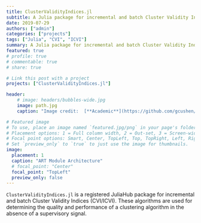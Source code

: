 ```yaml
---
title: ClusterValidityIndices.jl
subtitle: A Julia package for incremental and batch Cluster Validity Indices (CVI/ICVI).
date: 2019-07-29
authors: ["admin"]
categories: ["projects"]
tags: ["Julia", "CVI", "ICVI"]
summary: A Julia package for incremental and batch Cluster Validity Indices (CVI/ICVI).
featured: true
# profile: true
# commentable: true
# share: true

# Link this post with a project
projects: ["ClusterValidityIndices.jl"]

header:
    # image: headers/bubbles-wide.jpg
    image: path.jpg
    caption: "Image credit:  [**Academic**](https://github.com/gcushen/hugo-academic/)"

# Featured image
# To use, place an image named `featured.jpg/png` in your page's folder.
# Placement options: 1 = Full column width, 2 = Out-set, 3 = Screen-width
# Focal point options: Smart, Center, TopLeft, Top, TopRight, Left, Right, BottomLeft, Bottom, BottomRight
# Set `preview_only` to `true` to just use the image for thumbnails.
image:
  placement: 1
  caption: "ART Module Architecture"
  # focal_point: "Center"
  focal_point: "TopLeft"
  preview_only: false
---
```


`ClusterValidityIndices.jl` is a registered JuliaHub package for incremental and batch Cluster Validity Indices (CVI/ICVI).
These algorithms are used for determining the quality and performance of a clustering algorithm in the absence of a supervisory signal.

<!-- KaTeX can be used to generate complex math formulas. It supports in-line math using the `\\( ... \\)` delimiters, like this: \\( E = mc^2 \\). By default, it does *not* support in-line delimiters `$...$` because those occur too commonly in typical webpages. It supports displayed math using the `$$` or `\\[...\\]` delimiters, like this:

Formula 1:
$$
\phi = \frac{(1+\sqrt{5})}{2} = 1.6180339887\cdots
$$

Formula 2: (same formula, different delimiter)
\\[
\phi = \frac{(1+\sqrt{5})}{2} = 1.6180339887\cdots
\\]

Additional details can be found on [GitHub](https://github.com/Khan/KaTeX) or on the [Wiki](http://tiddlywiki.com/plugins/tiddlywiki/katex/).
more

### Example 1

If the text between $$ contains newlines it will rendered in display mode:
```
$$
f(x) = \int_{-\infty}^\infty\hat f(\xi)\,e^{2 \pi i \xi x}\,d\xi
$$
```
$$
f(x) = \int_{-\infty}^\infty\hat f(\xi)\,e^{2 \pi i \xi x}\,d\xi
$$


### Example 2
```
$$
\frac{1}{\Bigl(\sqrt{\phi \sqrt{5}}-\phi\Bigr) e^{\frac25 \pi}} = 1+\frac{e^{-2\pi}} {1+\frac{e^{-4\pi}} {1+\frac{e^{-6\pi}} {1+\frac{e^{-8\pi}} {1+\cdots} } } }
$$
```
$$
\frac{1}{\Bigl(\sqrt{\phi \sqrt{5}}-\phi\Bigr) e^{\frac25 \pi}} = 1+\frac{e^{-2\pi}} {1+\frac{e^{-4\pi}} {1+\frac{e^{-6\pi}} {1+\frac{e^{-8\pi}} {1+\cdots} } } }
$$


### Example 3
```
$$
1 +  \frac{q^2}{(1-q)}+\frac{q^6}{(1-q)(1-q^2)}+\cdots = \prod_{j=0}^{\infty}\frac{1}{(1-q^{5j+2})(1-q^{5j+3})}, \quad\quad \text{for }\lvert q\rvert<1.
$$
```
$$
1 +  \frac{q^2}{(1-q)}+\frac{q^6}{(1-q)(1-q^2)}+\cdots = \prod_{j=0}^{\infty}\frac{1}{(1-q^{5j+2})(1-q^{5j+3})}, \quad\quad \text{for }\lvert q\rvert<1.
$$

### Example 4

Remember, certain characters are rendered by markdown, so you may need to workaround those issues. You can find the complete list of KaTeX supported functions here: [https://khan.github.io/KaTeX/docs/supported.html](https://khan.github.io/KaTeX/docs/supported.html)

For example, the `'` character can  be replaced with `^\prime`:

$$
G^\prime = G - u
$$

The `"` character can  be replaced with `^{\prime\prime}`:

$$
G^{\prime\prime} = G^\prime - v
$$ -->

